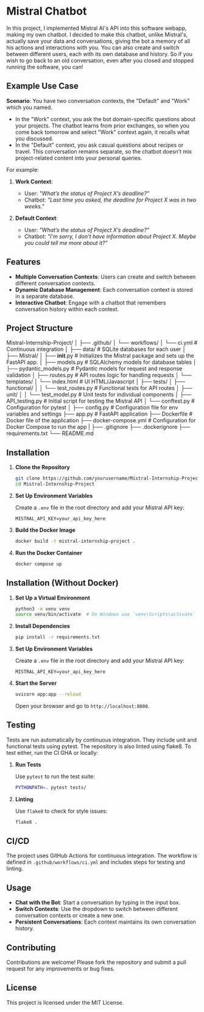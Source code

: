 # Mistral Chatbot

In this project, I implemented Mistral AI's API into this software webapp, making my own chatbot. I decided to make this chatbot, unlike Mistral's, actually save your data and conversations, giving the bot a memory of all his actions and interactions with you. You can also create and switch between different users, each with its own database and history. So if you wish to go back to an old conversation, even after you closed and stopped running the software, you can!

## Example Use Case

**Scenario**: You have two conversation contexts, the "Default" and "Work" which you named.  
- In the "Work" context, you ask the bot domain-specific questions about your projects. The chatbot learns from prior exchanges, so when you come back tomorrow and select "Work" context again, it recalls what you discussed.
- In the "Default" context, you ask casual questions about recipes or travel. This conversation remains separate, so the chatbot doesn’t mix project-related content into your personal queries.

For example:
1. **Work Context**:
   - User: *"What’s the status of Project X’s deadline?"*
   - Chatbot: *"Last time you asked, the deadline for Project X was in two weeks."*

2. **Default Context**:
   - User: *"What’s the status of Project X’s deadline?"*
   - Chatbot: *"I'm sorry, I don't have information about Project X. Maybe you could tell me more about it?"*

## Features
- **Multiple Conversation Contexts**: Users can create and switch between different conversation contexts.
- **Dynamic Database Management**: Each conversation context is stored in a separate database.
- **Interactive Chatbot**: Engage with a chatbot that remembers conversation history within each context.

## Project Structure

Mistral-Internship-Project/
│
├── .github/
│   └── workflows/
│       └── ci.yml          # Continuous integration
│
├── data/                   # SQLite databases for each user
│
├── Mistral/
│   ├── __init__.py         # Initializes the Mistral package and sets up the FastAPI app.
│   ├── models.py           # SQLAlchemy models for database tables
│   ├── pydantic_models.py  # Pydantic models for request and response validation
│   ├── routes.py           # API routes logic for handling requests
│   └── templates/
│       └── index.html      # UI HTML/Javascript
│
├── tests/
│   ├── functional/
│   │   └── test_routes.py  # Functional tests for API routes
│   ├── unit/
│   │   └── test_model.py   # Unit tests for individual components
│   ├── API_testing.py      # Initial script for testing the Mistral API
│   └── conftest.py         # Configuration for pytest
│
├── config.py               # Configuration file for env variables and settings
├── app.py                  # FastAPI application
├── Dockerfile              # Docker file of the application
├── docker-compose.yml      # Configuration for Docker Compose to run the app
|
├── .gitignore
├── .dockerignore
├── requirements.txt
└── README.md

## Installation

1. **Clone the Repository**

   ```bash
   git clone https://github.com/yourusername/Mistral-Internship-Project.git
   cd Mistral-Internship-Project
   ```

2. **Set Up Environment Variables**

   Create a `.env` file in the root directory and add your Mistral API key:

   ```
   MISTRAL_API_KEY=your_api_key_here
   ```

3. **Build the Docker Image**

   ```bash
   docker build -t mistral-internship-project .
   ```

4. **Run the Docker Container**

   ```bash
   docker compose up
   ```

## Installation (Without Docker)

1. **Set Up a Virtual Environment**

   ```bash
   python3 -m venv venv
   source venv/bin/activate  # On Windows use `venv\Scripts\activate`
   ```

2. **Install Dependencies**

   ```bash
   pip install -r requirements.txt
   ```

3. **Set Up Environment Variables**

   Create a `.env` file in the root directory and add your Mistral API key:

   ```
   MISTRAL_API_KEY=your_api_key_here
   ```

4. **Start the Server**

   ```bash
   uvicorn app:app --reload
   ```
   Open your browser and go to `http://localhost:8000`.


## Testing
Tests are run automatically by continuous integration. They include unit and functional tests using pytest. The repository is also linted using flake8. To test either, run the CI GHA or locally:

1. **Run Tests**

   Use `pytest` to run the test suite:

   ```bash
   PYTHONPATH=. pytest tests/
   ```

2. **Linting**

   Use `flake8` to check for style issues:

   ```bash
   flake8 .
   ```

## CI/CD

The project uses GitHub Actions for continuous integration. The workflow is defined in `.github/workflows/ci.yml` and includes steps for testing and linting.

## Usage

- **Chat with the Bot**: Start a conversation by typing in the input box.
- **Switch Contexts**: Use the dropdown to switch between different conversation contexts or create a new one.
- **Persistent Conversations**: Each context maintains its own conversation history.

## Contributing

Contributions are welcome! Please fork the repository and submit a pull request for any improvements or bug fixes.

## License

This project is licensed under the MIT License.